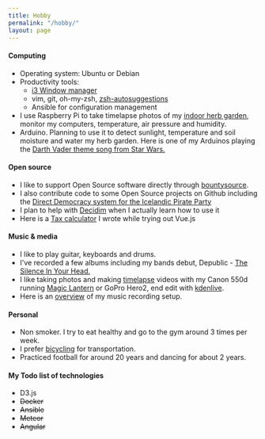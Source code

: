 ```yaml
---
title: Hobby
permalink: "/hobby/"
layout: page
---
```


#### Computing
* Operating system: Ubuntu or Debian
* Productivity tools:
  * [i3 Window manager](http://i3wm.org/)
  * vim, git, oh-my-zsh, [zsh-autosuggestions](https://github.com/zsh-users/zsh-autosuggestions)
  * Ansible for configuration management
* I use Raspberry Pi to take timelapse photos of my [indoor herb garden](https://www.youtube.com/watch?v=3lpvy2-G25Q), monitor my computers, temperature, air pressure and humidity. 
* Arduino. Planning to use it to detect sunlight, temperature and soil moisture and water my herb garden. Here is one of my Arduinos playing the [Darth Vader theme song from Star Wars.](https://youtu.be/rEUASjuaOWA?t=43s)

#### Open source
* I like to support Open Source software directly through [bountysource](https://www.bountysource.com/people/26380-viktorsmari).
* I also contribute code to some Open Source projects on Github including the [Direct Democracy system for the Icelandic Pirate Party](https://github.com/piratar/wasa2il/)
* I plan to help with [Decidim](http://decidim.org) when I actually learn how to use it
* Here is a [Tax calculator](https://viktorsmari.github.io/tax-calculator/) I wrote while trying out Vue.js


#### Music & media
* I like to play guitar, keyboards and drums.
* I've recorded a few albums including my bands debut, Depublic - [The Silence In Your Head.](https://www.youtube.com/playlist?list=PLqk4VryX8RVrl27dEd91rj1gl9fCWycNf)
* I like taking photos and making [timelapse](https://www.youtube.com/playlist?list=PLaxquseA83on1yrIPwW4m-F2g13ECG3l8) videos with my Canon 550d running [Magic Lantern](https://magiclantern.fm/) or GoPro Hero2, end edit with [kdenlive](https://kdenlive.org/).
* Here is an [overview](/gear) of my music recording setup.


#### Personal
* Non smoker. I try to eat healthy and go to the gym around 3 times per week.
* I prefer [bicycling](/strava.html) for transportation.
* Practiced football for around 20 years and dancing for about 2 years.


#### My Todo list of technologies
* D3.js
* ~~Docker~~
* ~~Ansible~~
* ~~Meteor~~
* ~~Angular~~
